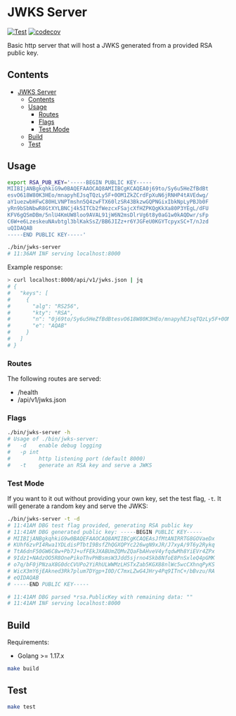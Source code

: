 # JWKS Server

[![Test](https://github.com/benferreira/jwks-server/actions/workflows/test.yml/badge.svg)](https://github.com/benferreira/jwks-server/actions/workflows/test.yml) [![codecov](https://codecov.io/gh/benferreira/jwks-server/branch/develop/graph/badge.svg?token=1Z2RFP5OIM)](https://codecov.io/gh/benferreira/jwks-server)

Basic http server that will host a JWKS generated from a provided RSA public key.

## Contents

- [JWKS Server](#jwks-server)
  - [Contents](#contents)
  - [Usage](#usage)
    - [Routes](#routes)
    - [Flags](#flags)
    - [Test Mode](#test-mode)
  - [Build](#build)
  - [Test](#test)

## Usage

```sh
export RSA_PUB_KEY='-----BEGIN PUBLIC KEY-----
MIIBIjANBgkqhkiG9w0BAQEFAAOCAQ8AMIIBCgKCAQEA0j69to/Sy6u5HeZfBdBt
esvO618W80K3HEo/mnapyhEJsqTQzLy5F+0OM1ZkZCrdFpXuN6jRNHP4tAVEdwg/
aY1uezwbHFwC80HLVNPTmshn5Q4zwFTX60lzSR43BkzwGQPNGixIbkNpLyPBJb0F
yRn9bSbNbwR8GtXYLBNCj4k5ITCb2fWezcxFSajcXfHZPKQgKkXa80P3YEgL/dFU
KFV6gQSmDBm/5nlU4KmUW8loo9AVAL91jW6N2msDlrVg6t8y0aG1w0kAQDwr/sFp
C6W+e6LzeskeuNAvbtgl3blKakSsZ/BB6JIZz+r6YJGFeU0KGYTcpyxSC+T/nJzd
uQIDAQAB
-----END PUBLIC KEY-----'

./bin/jwks-server
# 11:36AM INF serving localhost:8000
```

Example response:

```sh
> curl localhost:8000/api/v1/jwks.json | jq
# {
#   "keys": [
#     {
#       "alg": "RS256",
#       "kty": "RSA",
#       "n": "0j69to/Sy6u5HeZfBdBtesvO618W80K3HEo/mnapyhEJsqTQzLy5F+0OM1ZkZCrdFpXuN6jRNHP4tAVEdwg/aY1uezwbHFwC80HLVNPTmshn5Q4zwFTX60lzSR43BkzwGQPNGixIbkNpLyPBJb0FyRn9bSbNbwR8GtXYLBNCj4k5ITCb2fWezcxFSajcXfHZPKQgKkXa80P3YEgL/dFUKFV6gQSmDBm/5nlU4KmUW8loo9AVAL91jW6N2msDlrVg6t8y0aG1w0kAQDwr/sFpC6W+e6LzeskeuNAvbtgl3blKakSsZ/BB6JIZz+r6YJGFeU0KGYTcpyxSC+T/nJzduQ",
#       "e": "AQAB"
#     }
#   ]
# }
```

### Routes

The following routes are served:

* /health
* /api/v1/jwks.json

### Flags

```sh
./bin/jwks-server -h    
# Usage of ./bin/jwks-server:
#   -d    enable debug logging
#   -p int
#         http listening port (default 8000)
#   -t    generate an RSA key and serve a JWKS
```

### Test Mode

If you want to it out without providing your own key, set the test flag, `-t`. It will generate a random key and serve the JWKS:

```sh
./bin/jwks-server -t -d
# 11:41AM DBG test flag provided, generating RSA public key
# 11:41AM DBG generated public key: -----BEGIN PUBLIC KEY-----
# MIIBIjANBgkqhkiG9w0BAQEFAAOCAQ8AMIIBCgKCAQEAsJfMtANIRRTG8GOVaeDx
# KUhf6zvPI4Rwa1YDLdisPTbtI9BsfZhQGXQPYc226wgN9xJR/J7xyA/9T6y2Rykq
# TtA6dnF50GW6C8w+Pb7J+ufFEkJXABUmZQMvZQaFbAHveV4yfqdwMh8YiEVr4ZPx
# 9Idz1+NAdzOO5R8OnePikoThvPHBsmsW3Jdd5sjrno4Skb8NfoE8PnSxleQ4pGMK
# o7q/bF0jPNzaX8G0dcCVUPo2YiRhULWWMzLHSTxZab5KGX88nlWc5wcCXhnqPyKS
# WicX3mY6jEAkned3Rk7plum7DYgp+I0D/C7mxLZwG4JHry4Pq9ITnC+/bBvzu/RA
# eQIDAQAB
# -----END PUBLIC KEY-----

# 11:41AM DBG parsed *rsa.PublicKey with remaining data: ""
# 11:41AM INF serving localhost:8000
```

## Build

Requirements:
* Golang >= 1.17.x


```sh
make build
```

## Test

```sh
make test
```